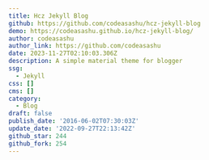 ```yaml
---
title: Hcz Jekyll Blog
github: https://github.com/codeasashu/hcz-jekyll-blog
demo: https://codeasashu.github.io/hcz-jekyll-blog/
author: codeasashu
author_link: https://github.com/codeasashu
date: 2023-11-27T02:10:03.306Z
description: A simple material theme for blogger
ssg:
  - Jekyll
css: []
cms: []
category:
  - Blog
draft: false
publish_date: '2016-06-02T07:30:03Z'
update_date: '2022-09-27T22:13:42Z'
github_star: 244
github_fork: 254
---
```

